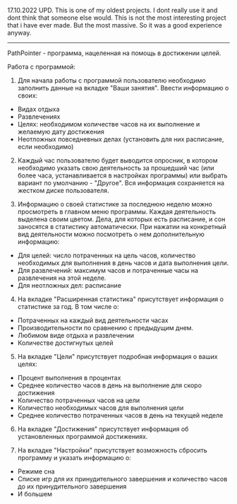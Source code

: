 17.10.2022 UPD. This is one of my oldest projects. I dont really use it and dont think that someone else would. This is not the most interesting project that i have ever made. But the most massive. So it was a good experience anyway.

--------------------------------------------------------------------------

PathPointer - программа, нацеленная на помощь в достижении целей.

Работа с программой:
1) Для начала работы с программой пользователю необходимо заполнить данные на вкладке "Ваши занятия". Ввести информацию о своих:
 - Видах отдыха
 - Развлечениях
 - Целях: необходимом количестве часов на их выполнение и желаемую дату достижения
 - Неотложных повседневных делах (установить для них расписание, если необходимо)
2) Каждый час пользователю будет выводится опросник, в котором необходимо указать свою деятельность за прошедший час (или более часа, устанавливается в настройках программы) или выбрать вариант по умолчанию - "Другое". Вся информация сохраняется на жестком диске пользователя.

3) Информацию о своей статистике за последнюю неделю можно просмотреть в главном меню программы. Каждая деятельность выделена своим цветом. Дела, для которых есть расписание, и сон заносятся в статистику автоматически. При нажатии на конкретный вид деятельности можно посмотреть о нем дополнительную информацию:
 - Для целей: число потраченных на цель часов, количество необходимых для выполнения в день часов и дата выполнения цели.
 - Для развлечений: максимум часов и потраченные часы на развлечения на этой неделе.
 - Для неотложных дел: расписание
4) На вкладке "Расширенная статистика" присутствует информация о статистике за год. В том числе о:
 - Потраченных на каждый вид деятельности часах
 - Производительности по сравнению с предыдущим днем.
 - Любимом виде отдыха и развлечении
 - Количестве достигнутых целей
5) На вкладке "Цели" присутствует подробная информация о ваших целях:
 - Процент выполнения в процентах
 - Среднее количество часов в день на выполнение для скоро достижения
 - Количество потраченных часов на цели
 - Количество необходимых часов для выполнения цели
 - Среднее количество потраченных часов в день на текущей неделе
6) На вкладке "Достижения" присутствует информация об установленных программой достижениях.

7) На вкладке "Настройки" присутствует возможность сбросить программу и указать информацию о:
 - Режиме сна
 - Списке игр для их принудительного завершения и количество часов до их принудительного завершения
 - И большем

